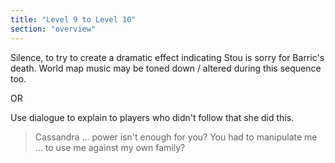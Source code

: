 ```yaml
---
title: "Level 9 to Level 10"
section: "overview"
---
```


Silence, to try to create a dramatic effect indicating Stou is sorry for Barric's death. World map music may be toned down / altered during this sequence too.

OR

Use dialogue to explain to players who didn't follow that she did this.

> Cassandra ... power isn't enough for you? You had to manipulate me ... to use me against my own family? 